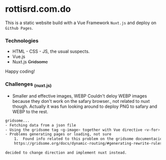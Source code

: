# rottisrd.com.do

This is a static website build with a Vue Framework `Nuxt.js` and deploy on `Github Pages`.

### Technologies

- HTML - CSS - JS, the usual suspects.
- Vue.js
- Nuxt.js  ~~Gridsome~~ 

Happy coding!

### Challenges <sub>(nuxt.js)</sub>
- Smaller and effective images, WEBP
Couldn't deloy WEBP images because they don't work on the safary browser., not related to nuxt though. Actually it was fun looking around to deploy PNG to safary and WEBP to the rest.

```bash
gridsome...
- Fetching data from a json file
- Using the gridsome tag <g-image> together with Vue directive <v-for>    
- Problems generating pages or loading, not sure
    1.  Found info related to this problem on the gridsome documentacion. Turns out that gridsome will not generate all the dynamically generated pages (which is very inteligent).
    https://gridsome.org/docs/dynamic-routing/#generating-rewrite-rules
        
decided to change direction and implement nuxt instead.
```
